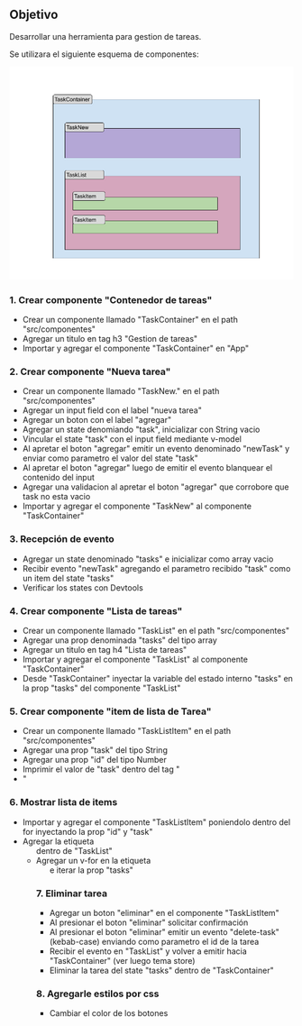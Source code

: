 ## Objetivo

Desarrollar una herramienta para gestion de tareas.

Se utilizara el siguiente esquema de componentes:

![Texto alternativo](EsquemaDeComponentes.png "Título alternativo")


### 1. Crear componente "Contenedor de tareas"

- Crear un componente llamado "TaskContainer" en el path "src/componentes"
- Agregar un titulo en tag h3 "Gestion de tareas"
- Importar y agregar el componente "TaskContainer" en "App"

### 2. Crear componente "Nueva tarea"

- Crear un componente llamado "TaskNew." en el path "src/componentes"
- Agregar un input field con el label "nueva tarea"
- Agregar un boton con el label "agregar"
- Agregar un state denomiando "task", inicializar con String vacio
- Vincular el state "task" con el input field mediante v-model
- Al apretar el boton "agregar" emitir un evento denominado "newTask" y enviar como parametro el valor del state "task"
- Al apretar el boton "agregar" luego de emitir el evento blanquear el contenido del input
- Agregar una validacion al apretar el boton "agregar" que corrobore que task no esta vacio
- Importar y agregar el componente "TaskNew" al componente "TaskContainer"

### 3. Recepción de evento
- Agregar un state denominado "tasks" e inicializar como array vacio
- Recibir evento "newTask" agregando el parametro recibido "task" como un item del state "tasks"
- Verificar los states con  Devtools

### 4. Crear componente "Lista de tareas"

- Crear un componente llamado "TaskList" en el path "src/componentes"
- Agregar una prop denominada "tasks" del tipo array
- Agregar un titulo en tag h4 "Lista de tareas"
- Importar y agregar el componente "TaskList" al componente "TaskContainer"
- Desde "TaskContainer" inyectar la variable del estado interno "tasks" en la prop "tasks" del componente "TaskList"

### 5. Crear componente "item de lista de Tarea"

- Crear un componente llamado "TaskListItem" en el path "src/componentes"
- Agregar una prop "task" del tipo String
- Agregar una prop "id" del tipo Number
- Imprimir el valor de "task" dentro del tag "<li>"

### 6. Mostrar lista de items 
- Importar y agregar el componente "TaskListItem" poniendolo dentro del for inyectando la prop "id" y "task"
- Agregar la etiqueta <ul> dentro de "TaskList"
- Agregar un v-for en la etiqueta <ul> e iterar la prop "tasks"


### 7. Eliminar tarea
- Agregar un boton "eliminar" en el componente "TaskListItem"
- Al presionar el boton "eliminar" solicitar confirmación
- Al presionar el boton "eliminar" emitir un evento "delete-task" (kebab-case) enviando como parametro el id de la tarea 
- Recibir el evento en "TaskList" y volver a emitir hacia "TaskContainer" (ver luego tema store)
- Eliminar la tarea del state "tasks" dentro de "TaskContainer"


### 8. Agregarle estilos por css

- Cambiar el color de los botones